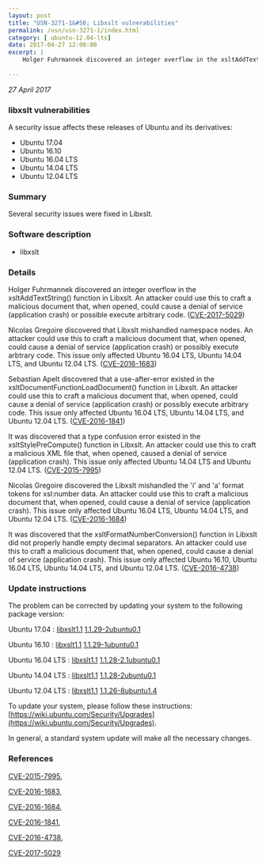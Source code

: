 ```yaml
---
layout: post
title: "USN-3271-1&#58; Libxslt vulnerabilities"
permalink: /usn/usn-3271-1/index.html
category: [ ubuntu-12.04-lts]
date: 2017-04-27 12:00:00
excerpt: |
    Holger Fuhrmannek discovered an integer overflow in the xsltAddTextString() function in Libxslt. An attacker could use this to craft a malicious document that, when opened, could cause a denial of service (application crash) or possible execute arbitrary code. ([CVE-2017-5029](http://people.ubuntu.com/~ubuntu-security/cve/CVE-2017-5029))
    
--- 
```

 
 

*27 April 2017*

### libxslt vulnerabilities

A security issue affects these releases of Ubuntu and its derivatives:

* Ubuntu 17.04
* Ubuntu 16.10
* Ubuntu 16.04 LTS
* Ubuntu 14.04 LTS
* Ubuntu 12.04 LTS

### Summary

Several security issues were fixed in Libxslt. 

### Software description

* libxslt 

### Details

Holger Fuhrmannek discovered an integer overflow in the xsltAddTextString() function in Libxslt. An attacker could use this to craft a malicious document that, when opened, could cause a denial of service (application crash) or possible execute arbitrary code. ([CVE-2017-5029](http://people.ubuntu.com/~ubuntu-security/cve/CVE-2017-5029))

Nicolas Gregoire discovered that Libxslt mishandled namespace nodes. An attacker could use this to craft a malicious document that, when opened, could cause a denial of service (application crash) or possibly execute arbtrary code. This issue only affected Ubuntu 16.04 LTS, Ubuntu 14.04 LTS, and Ubuntu 12.04 LTS. ([CVE-2016-1683](http://people.ubuntu.com/~ubuntu-security/cve/CVE-2016-1683))

Sebastian Apelt discovered that a use-after-error existed in the xsltDocumentFunctionLoadDocument() function in Libxslt. An attacker could use this to craft a malicious document that, when opened, could cause a denial of service (application crash) or possibly execute arbitrary code. This issue only affected Ubuntu 16.04 LTS, Ubuntu 14.04 LTS, and Ubuntu 12.04 LTS. ([CVE-2016-1841](http://people.ubuntu.com/~ubuntu-security/cve/CVE-2016-1841))

It was discovered that a type confusion error existed in the xsltStylePreCompute() function in Libxslt. An attacker could use this to craft a malicious XML file that, when opened, caused a denial of service (application crash). This issue only affected Ubuntu 14.04 LTS and Ubuntu 12.04 LTS. ([CVE-2015-7995](http://people.ubuntu.com/~ubuntu-security/cve/CVE-2015-7995))

Nicolas Gregoire discovered the Libxslt mishandled the &#39;i&#39; and &#39;a&#39; format tokens for xsl:number data. An attacker could use this to craft a malicious document that, when opened, could cause a denial of service (application crash). This issue only affected Ubuntu 16.04 LTS, Ubuntu 14.04 LTS, and Ubuntu 12.04 LTS. ([CVE-2016-1684](http://people.ubuntu.com/~ubuntu-security/cve/CVE-2016-1684))

It was discovered that the xsltFormatNumberConversion() function in Libxslt did not properly handle empty decimal separators. An attacker could use this to craft a malicious document that, when opened, could cause a denial of service (application crash). This issue only affected Ubuntu 16.10, Ubuntu 16.04 LTS, Ubuntu 14.04 LTS, and Ubuntu 12.04 LTS. ([CVE-2016-4738](http://people.ubuntu.com/~ubuntu-security/cve/CVE-2016-4738)) 

### Update instructions

The problem can be corrected by updating your system to the following package version:

Ubuntu 17.04
 : [libxslt1.1](https://launchpad.net/ubuntu/+source/libxslt) <span> [1.1.29-2ubuntu0.1](https://launchpad.net/ubuntu/+source/libxslt/1.1.29-2ubuntu0.1) </span> 

Ubuntu 16.10
 : [libxslt1.1](https://launchpad.net/ubuntu/+source/libxslt) <span> [1.1.29-1ubuntu0.1](https://launchpad.net/ubuntu/+source/libxslt/1.1.29-1ubuntu0.1) </span> 

Ubuntu 16.04 LTS
 : [libxslt1.1](https://launchpad.net/ubuntu/+source/libxslt) <span> [1.1.28-2.1ubuntu0.1](https://launchpad.net/ubuntu/+source/libxslt/1.1.28-2.1ubuntu0.1) </span> 

Ubuntu 14.04 LTS
 : [libxslt1.1](https://launchpad.net/ubuntu/+source/libxslt) <span> [1.1.28-2ubuntu0.1](https://launchpad.net/ubuntu/+source/libxslt/1.1.28-2ubuntu0.1) </span> 

Ubuntu 12.04 LTS
 : [libxslt1.1](https://launchpad.net/ubuntu/+source/libxslt) <span> [1.1.26-8ubuntu1.4](https://launchpad.net/ubuntu/+source/libxslt/1.1.26-8ubuntu1.4) </span> 

To update your system, please follow these instructions: [https://wiki.ubuntu.com/Security/Upgrades](https://wiki.ubuntu.com/Security/Upgrades).

In general, a standard system update will make all the necessary changes. 

### References

 
 [CVE-2015-7995](http://people.ubuntu.com/~ubuntu-security/cve/CVE-2015-7995), 

 [CVE-2016-1683](http://people.ubuntu.com/~ubuntu-security/cve/CVE-2016-1683), 

 [CVE-2016-1684](http://people.ubuntu.com/~ubuntu-security/cve/CVE-2016-1684), 

 [CVE-2016-1841](http://people.ubuntu.com/~ubuntu-security/cve/CVE-2016-1841), 

 [CVE-2016-4738](http://people.ubuntu.com/~ubuntu-security/cve/CVE-2016-4738), 

 [CVE-2017-5029](http://people.ubuntu.com/~ubuntu-security/cve/CVE-2017-5029)
 

